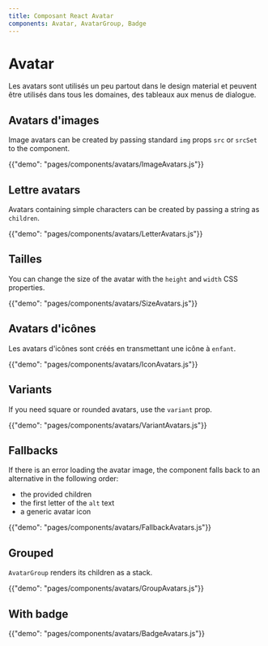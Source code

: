 ```yaml
---
title: Composant React Avatar
components: Avatar, AvatarGroup, Badge
---
```


# Avatar

<p class="description">Les avatars sont utilisés un peu partout dans le design material et peuvent être utilisés dans tous les domaines, des tableaux aux menus de dialogue.</p>

## Avatars d'images

Image avatars can be created by passing standard `img` props `src` or `srcSet` to the component.

{{"demo": "pages/components/avatars/ImageAvatars.js"}}

## Lettre avatars

Avatars containing simple characters can be created by passing a string as `children`.

{{"demo": "pages/components/avatars/LetterAvatars.js"}}

## Tailles

You can change the size of the avatar with the `height` and `width` CSS properties.

{{"demo": "pages/components/avatars/SizeAvatars.js"}}

## Avatars d'icônes

Les avatars d'icônes sont créés en transmettant une icône à `enfant`.

{{"demo": "pages/components/avatars/IconAvatars.js"}}

## Variants

If you need square or rounded avatars, use the `variant` prop.

{{"demo": "pages/components/avatars/VariantAvatars.js"}}

## Fallbacks

If there is an error loading the avatar image, the component falls back to an alternative in the following order:

- the provided children
- the first letter of the `alt` text
- a generic avatar icon

{{"demo": "pages/components/avatars/FallbackAvatars.js"}}

## Grouped

`AvatarGroup` renders its children as a stack.

{{"demo": "pages/components/avatars/GroupAvatars.js"}}

## With badge

{{"demo": "pages/components/avatars/BadgeAvatars.js"}}